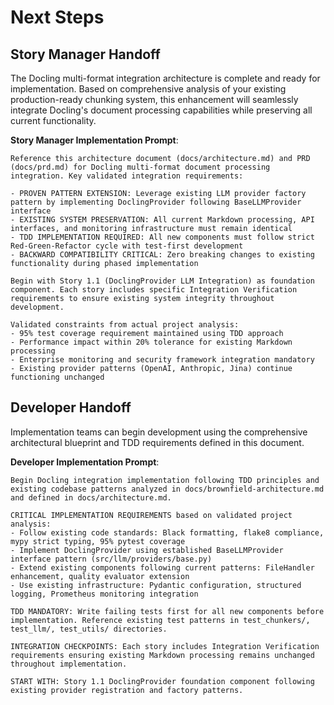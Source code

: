 # Next Steps

## **Story Manager Handoff**

The Docling multi-format integration architecture is complete and ready for implementation. Based on comprehensive analysis of your existing production-ready chunking system, this enhancement will seamlessly integrate Docling's document processing capabilities while preserving all current functionality.

**Story Manager Implementation Prompt**:
```
Reference this architecture document (docs/architecture.md) and PRD (docs/prd.md) for Docling multi-format document processing integration. Key validated integration requirements:

- PROVEN PATTERN EXTENSION: Leverage existing LLM provider factory pattern by implementing DoclingProvider following BaseLLMProvider interface
- EXISTING SYSTEM PRESERVATION: All current Markdown processing, API interfaces, and monitoring infrastructure must remain identical
- TDD IMPLEMENTATION REQUIRED: All new components must follow strict Red-Green-Refactor cycle with test-first development
- BACKWARD COMPATIBILITY CRITICAL: Zero breaking changes to existing functionality during phased implementation

Begin with Story 1.1 (DoclingProvider LLM Integration) as foundation component. Each story includes specific Integration Verification requirements to ensure existing system integrity throughout development.

Validated constraints from actual project analysis:
- 95% test coverage requirement maintained using TDD approach
- Performance impact within 20% tolerance for existing Markdown processing
- Enterprise monitoring and security framework integration mandatory
- Existing provider patterns (OpenAI, Anthropic, Jina) continue functioning unchanged
```

## **Developer Handoff**

Implementation teams can begin development using the comprehensive architectural blueprint and TDD requirements defined in this document.

**Developer Implementation Prompt**:
```
Begin Docling integration implementation following TDD principles and existing codebase patterns analyzed in docs/brownfield-architecture.md and defined in docs/architecture.md.

CRITICAL IMPLEMENTATION REQUIREMENTS based on validated project analysis:
- Follow existing code standards: Black formatting, flake8 compliance, mypy strict typing, 95% pytest coverage
- Implement DoclingProvider using established BaseLLMProvider interface pattern (src/llm/providers/base.py)
- Extend existing components following current patterns: FileHandler enhancement, quality evaluator extension
- Use existing infrastructure: Pydantic configuration, structured logging, Prometheus monitoring integration

TDD MANDATORY: Write failing tests first for all new components before implementation. Reference existing test patterns in test_chunkers/, test_llm/, test_utils/ directories.

INTEGRATION CHECKPOINTS: Each story includes Integration Verification requirements ensuring existing Markdown processing remains unchanged throughout implementation.

START WITH: Story 1.1 DoclingProvider foundation component following existing provider registration and factory patterns.
```